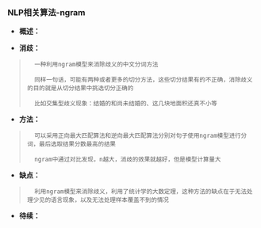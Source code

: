 ### NLP相关算法-ngram
- **概述：**
>
>

- **消歧：**
>       一种利用ngram模型来消除歧义的中文分词方法
>
>       同样一句话，可能有两种或者更多的切分方法，这些切分结果有的不正确，消除歧义的目的就是从切分结果中挑选切分正确的
>
>       比如交集型歧义现象：结婚的和尚未结婚的、这几块地面积还真不小等

- **方法：**
>       可以采用正向最大匹配算法和逆向最大匹配算法分别对句子使用ngram模型进行分词，最后选取结果分数最高的结果
>
>       ngram中通过对比发现，n越大，消歧的效果就越好，但是模型计算量大
>

- **缺点：**
>       利用ngram模型来消除歧义，利用了统计学的大数定理，这种方法的缺点在于无法处理少见的语言现象，以及无法处理样本覆盖不到的情况
>
>
>
>

- **待续：**
>
>
>
>
>
>
>
